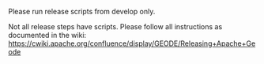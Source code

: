 Please run release scripts from develop only.

Not all release steps have scripts.  Please follow all instructions as documented in the wiki:
https://cwiki.apache.org/confluence/display/GEODE/Releasing+Apache+Geode
